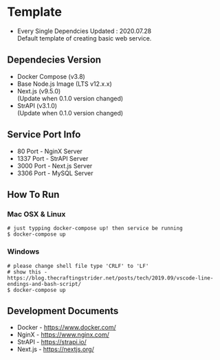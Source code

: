 # Template
- Every Single Dependcies Updated : 2020.07.28  
Default template of creating basic web service.  

## Dependecies Version
- Docker Compose (v3.8)  
- Base Node.js Image (LTS v12.x.x)
- Next.js (v9.5.0)  
(Update when 0.1.0 version changed)  
- StrAPI (v3.1.0)  
(Update when 0.1.0 version changed)  

## Service Port Info
- 80 Port - NginX Server  
- 1337 Port - StrAPI Server  
- 3000 Port - Next.js Server  
- 3306 Port - MySQL Server  

## How To Run
### Mac OSX & Linux
```shell
# just typping docker-compose up! then service be running
$ docker-compose up
```  

### Windows
```shell
# please change shell file type 'CRLF' to 'LF'
# show this - https://blog.thecraftingstrider.net/posts/tech/2019.09/vscode-line-endings-and-bash-script/ 
$ docker-compose up
```

## Development Documents
- Docker - <https://www.docker.com/>  
- NginX - <https://www.nginx.com/>  
- StrAPI - <https://strapi.io/>  
- Next.js - <https://nextjs.org/>  
